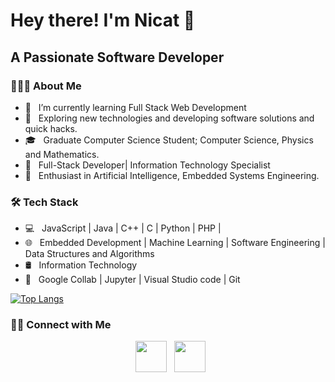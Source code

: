 <h1> Hey there! I'm Nicat 👋 </h1>
<h2> A Passionate Software Developer </h2>

<h3> 👨🏻‍💻 About Me </h3>

- 🔭 &nbsp; I’m currently learning Full Stack Web Development
- 🤔 &nbsp; Exploring new technologies and developing software solutions and quick hacks.
- 🎓 &nbsp; Graduate Computer Science Student; Computer Science, Physics and Mathematics.
- 💼 &nbsp; Full-Stack Developer| Information Technology Specialist
- 🌱 &nbsp; Enthusiast in Artificial Intelligence, Embedded Systems Engineering.

<h3>🛠 Tech Stack</h3>

- 💻 &nbsp;  JavaScript | Java | C++ | C |  Python | PHP |
- 🌐 &nbsp; Embedded Development | Machine Learning | Software Engineering | Data Structures and Algorithms
- 🛢 &nbsp; Information Technology 
- 🔧 &nbsp; Google Collab | Jupyter | Visual Studio code  | Git


[![Top Langs](https://github-readme-stats.vercel.app/api/top-langs/?username=kumawatlalit912&layout=compact&text_color=daf7dc&bg_color=151515)](https://github.com/kumawatlalit912/github-readme-stats)


<h3> 🤝🏻 Connect with Me </h3>

<p align="center">
&nbsp; <a href="https://www.linkedin.com/in/nicat-hasanli-864469216/" target="_blank" rel="noopener noreferrer"><img src="https://img.icons8.com/plasticine/100/000000/linkedin.png" width="50" /></a>
&nbsp; <a href="mailto:hesenlinicat2002@gmail.com" target="_blank" rel="noopener noreferrer"><img src="https://img.icons8.com/plasticine/100/000000/gmail.png"  width="50" /></a>
</p>
